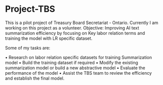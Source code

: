 # Project-TBS
This is a pilot project of Treasury Board Secretariat - Ontario. Currently I am working on this project as a volunteer. 
Objective: Improving AI text summarization efficiency by focusing on Key labor relation terms and training the model with LR specific dataset.

Some of my tasks are:

• Research on labor relation specific datasets for training Summarization model
• Build the training dataset if required
• Modify the existing summarization model or build a new abstractive model
• Evaluate the performance of the model
• Assist the TBS team to review the efficiency and establish the final model. 
